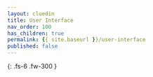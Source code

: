 ```yaml
---
layout: cluedin
title: User Interface
nav_order: 100
has_children: true
permalink: {{ site.baseurl }}/user-interface
published: false
---
```


{: .fs-6 .fw-300 }
